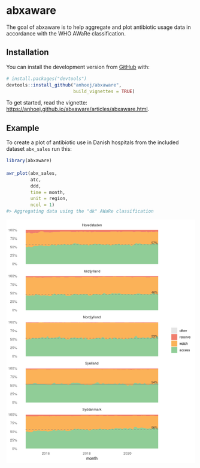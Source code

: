 
<!-- README.md is generated from README.Rmd. Please edit that file -->

# abxaware

<!-- badges: start -->
<!-- badges: end -->

The goal of abxaware is to help aggregate and plot antibiotic usage data
in accordance with the WHO AWaRe classification.

## Installation

You can install the development version from
[GitHub](https://github.com/) with:

``` r
# install.packages("devtools")
devtools::install_github("anhoej/abxaware", 
                         build_vignettes = TRUE)
```

To get started, read the vignette:
<https://anhoej.github.io/abxaware/articles/abxaware.html>.

## Example

To create a plot of antibiotic use in Danish hospitals from the included
dataset `abx_sales` run this:

``` r
library(abxaware)

awr_plot(abx_sales,
         atc, 
         ddd, 
         time = month, 
         unit = region, 
         ncol = 1)
#> Aggregating data using the "dk" AWaRe classification
```

![](man/figures/README-example-1.png)<!-- -->
